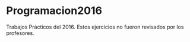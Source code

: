 # Programacion2016
Trabajos Prácticos del 2016.
Estos ejercicios no fueron revisados por los profesores.
